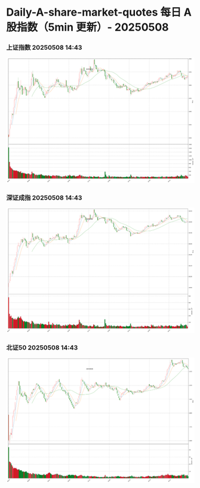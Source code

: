 
# Daily-A-share-market-quotes 每日 A 股指数（5min 更新）- 20250508

### 上证指数 20250508 14:43
![](./fig/2025/5/20250508-sh000001.png)

### 深证成指 20250508 14:43
![](./fig/2025/5/20250508-sz399001.png)

### 北证50 20250508 14:43
![](./fig/2025/5/20250508-bj899050.png)
